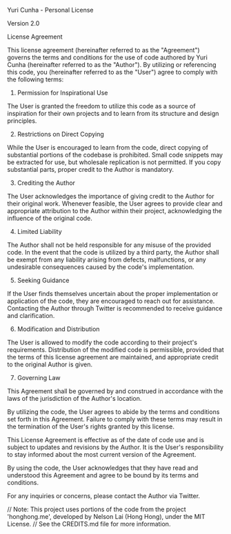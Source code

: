Yuri Cunha - Personal License

Version 2.0

License Agreement

This license agreement (hereinafter referred to as the "Agreement") governs the terms and conditions for the use of code authored by Yuri Cunha (hereinafter referred to as the "Author"). By utilizing or referencing this code, you (hereinafter referred to as the "User") agree to comply with the following terms:

1. Permission for Inspirational Use

The User is granted the freedom to utilize this code as a source of inspiration for their own projects and to learn from its structure and design principles.

2. Restrictions on Direct Copying

While the User is encouraged to learn from the code, direct copying of substantial portions of the codebase is prohibited. Small code snippets may be extracted for use, but wholesale replication is not permitted. If you copy substantial parts, proper credit to the Author is mandatory.

3. Crediting the Author

The User acknowledges the importance of giving credit to the Author for their original work. Whenever feasible, the User agrees to provide clear and appropriate attribution to the Author within their project, acknowledging the influence of the original code.

4. Limited Liability

The Author shall not be held responsible for any misuse of the provided code. In the event that the code is utilized by a third party, the Author shall be exempt from any liability arising from defects, malfunctions, or any undesirable consequences caused by the code's implementation.

5. Seeking Guidance

If the User finds themselves uncertain about the proper implementation or application of the code, they are encouraged to reach out for assistance. Contacting the Author through Twitter is recommended to receive guidance and clarification.

6. Modification and Distribution

The User is allowed to modify the code according to their project's requirements. Distribution of the modified code is permissible, provided that the terms of this license agreement are maintained, and appropriate credit to the original Author is given.

7. Governing Law

This Agreement shall be governed by and construed in accordance with the laws of the jurisdiction of the Author's location.

By utilizing the code, the User agrees to abide by the terms and conditions set forth in this Agreement. Failure to comply with these terms may result in the termination of the User's rights granted by this license.

This License Agreement is effective as of the date of code use and is subject to updates and revisions by the Author. It is the User's responsibility to stay informed about the most current version of the Agreement.

By using the code, the User acknowledges that they have read and understood this Agreement and agree to be bound by its terms and conditions.

For any inquiries or concerns, please contact the Author via Twitter.

// Note: This project uses portions of the code from the project 'honghong.me', developed by Nelson Lai (Hong Hong), under the MIT License.
// See the CREDITS.md file for more information.
